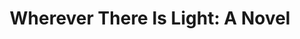 ---
title: "Wherever There Is Light: A Novel"
isbn: "9781476705583"
link_to_buy_page:
image_path: "https://ecx.images-amazon.com/images/I/51F3mGFUJIL.jpg"
thumbnail_height: "500"
thumbnail_width: "331"
url: "https://www.amazon.com/Wherever-There-Light-Peter-Golden/dp/1476705585/ref=tmm_hrd_swatch_0?_encoding=UTF8&amp;qid=1445873025&amp;sr=1-1"
---